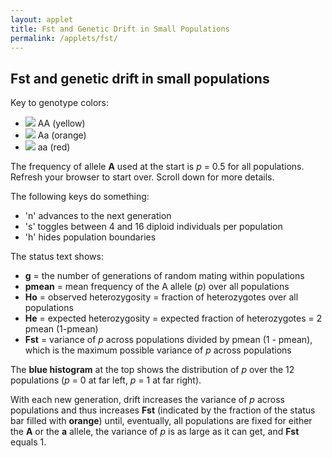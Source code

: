 ```yaml
---
layout: applet
title: Fst and Genetic Drift in Small Populations
permalink: /applets/fst/
---
```


## Fst and genetic drift in small populations

Key to genotype colors:
* ![](https://via.placeholder.com/20.png/FEFF0B/000000?text=+) AA (yellow)
* ![](https://via.placeholder.com/20.png/F08D08/000000?text=+) Aa (orange)
* ![](https://via.placeholder.com/20.png/FF0000/FFFFFF?text=+) aa (red)

The frequency of allele **A** used at the start is _p_ = 0.5 for all populations. Refresh your browser to start over.
Scroll down for more details.

<div id="arbitrary"></div>
<script type="text/javascript">
    // The MIT License (MIT)
    // 
    // Copyright (c) 2019 Paul O. Lewis
    // 
    // Permission is hereby granted, free of charge, to any person obtaining a copy
    // of this software and associated documentation files (the “Software”), to deal
    // in the Software without restriction, including without limitation the rights
    // to use, copy, modify, merge, publish, distribute, sublicense, and/or sell
    // copies of the Software, and to permit persons to whom the Software is
    // furnished to do so, subject to the following conditions:
    // 
    // The above copyright notice and this permission notice shall be included in all
    // copies or substantial portions of the Software.
    // 
    // THE SOFTWARE IS PROVIDED “AS IS”, WITHOUT WARRANTY OF ANY KIND, EXPRESS OR
    // IMPLIED, INCLUDING BUT NOT LIMITED TO THE WARRANTIES OF MERCHANTABILITY,
    // FITNESS FOR A PARTICULAR PURPOSE AND NONINFRINGEMENT. IN NO EVENT SHALL THE
    // AUTHORS OR COPYRIGHT HOLDERS BE LIABLE FOR ANY CLAIM, DAMAGES OR OTHER
    // LIABILITY, WHETHER IN AN ACTION OF CONTRACT, TORT OR OTHERWISE, ARISING FROM,
    // OUT OF OR IN CONNECTION WITH THE SOFTWARE OR THE USE OR OTHER DEALINGS IN THE
    // SOFTWARE.
    // 
    // written by Paul O. Lewis 16-April-2019
    
    // Colors
    var genotype_color = ["yellow", "orange", "red"];
    var genotype_stroke = "gray";
    var fstbar_color = "gold";
    var freqplot_color = "blue";
    var line_color = "black";
    var background_color = "floralwhite";

    // width and height of population grid
    var grid_w = 600;
    var grid_h = 600;

    // height of frequency plot area at the top
    var freqplot_h = 100;
    var freqplot_bars = 11;
    var freqplot_data = [];
    for (let b = 0; b < freqplot_bars; b++) {
        freqplot_data.push({"bin":b, "freq":0});
    }

    // height of Fst bar between freqplot and population grid
    var fstbar_h = 30;
    var Fst = 0.0;

    // height of status text area below population grid
    var status_h = 50;
    
    var ngens = 0;

    // There poprows x popcols isolated subpopulations
    var poprows = 4;
    var popcols = 4;
    var npops = poprows*popcols;

    // There indivrows x indivcols diploid individuals per subpopulation
    var tinypop = false;
    var indivrows = 4;
    var indivcols = 4;
    var indiv_data = [];
    
    var popbounds_hidden = false;

    // Dimensions of cells in which individuals are shown
    var wcell = grid_w/(popcols*indivcols);
    var hcell = grid_h/(poprows*indivrows);
    var cell_avg_diam = (wcell + hcell)/2;

    // Radius of circle representing a single individual
    var rindiv = 0.3*cell_avg_diam;

    // Determines amount of Gaussian jigger to impart to each individual's position
    var jigger_stdev = 0.3*cell_avg_diam;

    // scale for frequency plot at top
    var pscale = d3.scaleBand(
        [0, freqplot_bars-1],
        [0, grid_w]);

    // Initialize frequency of A allele in all subpopulations
    var Ho = 0.0;
    var He = 0.0;
    var heterozygosity = [];
    var freqA = [];
    var pbar = 0.0;
    for (let i = 0; i < poprows; i++) {
        for (let j = 0; j < popcols; j++) {
            let tmp = {"i":i, "j":j, "freq":0.5};
            freqA.push(tmp);
            heterozygosity.push({"i":i, "j":j, "heterozygosity":0.0});
        }
    }
    
    function resetFreqPlotData() {
        for (let b = 0; b < freqplot_bars; b++) {
            freqplot_data[b].freq = 0;
        }
    }

    // Returns index into data vector of individual on row indivrow, column indivcol,
    // in the subpopulation at row poprow and column popcol. 
    function getDataIndex(poprow, popcol, indivrow, indivcol) {
        return poprow*popcols*indivrows*indivcols + popcol*indivrows*indivcols + indivrow*indivcols + indivcol;
    }

    // Randomly draw a genotype given frequencies of AA, Aa, and aa.
    function drawOneGenotype(pp, pq2, qq) {
        let u = Math.random();
        if (u < pp)
            return 0;
        else if (u < pp + pq2)
            return 1;
        else
            return 2;
    }

    function tallyFreq(f) {
        let bin = Math.floor(f*(freqplot_bars-1));
        freqplot_data[bin].freq++;
    }

    // Draw n genotypes for subpop at row i, column j
    // and recompute freqA for that subpop using the new genotypes
    function drawNGenotypes(i, j, n, initialize) {
        let k = i*popcols + j;
        let v = [];
        if (initialize) {
            let nindivs = indivrows*indivcols;
            let nAA = Math.floor(0.25*nindivs);
            let nAa = Math.floor(0.5*nindivs);
            let naa = Math.floor(0.25*nindivs);
            if (nAA + nAa + naa != nindivs) {
                console.log("ERROR: number of individuals in each population should be a multiple of 4");
            }
            for (let i = 0; i < nAA; i++) {
                v.push(0);
            }
            for (let i = 0; i < nAa; i++) {
                v.push(1);
            }
            for (let i = 0; i < naa; i++) {
                v.push(2);
            }
            let indx = i*popcols + j;
            freqA[indx].freq = 0.5;
            tallyFreq(0.5);
            heterozygosity[i*popcols + j].heterozygosity = 0.5;
        }
        else {
            let p = freqA[k].freq;
            let pp = p*p;
            let pq2 = 2.0*p*(1.0-p);
            let qq = 1.0 - pp - pq2;
            let pcount = 0;
            let qcount = 0;
            let hcount = 0;
            for (k = 0; k < n; k++) {
                let g = drawOneGenotype(pp, pq2, qq);
                v.push(g);
                if (g == 0) {
                    pcount++;
                    pcount++;
                    }
                else if (g == 1) {
                    pcount++;
                    qcount++;
                    hcount++;
                    }
                else {
                    qcount++;
                    qcount++;
                    }
            }
            let total_count = pcount + qcount;
            let indx = i*popcols + j;
            freqA[indx].freq = pcount/total_count;
            tallyFreq(freqA[indx].freq);
            heterozygosity[i*popcols + j].heterozygosity = hcount/n;
        }
        return v;
    }   

    function getCellX(popcol, indivcol) {
        return wcell*(popcol*indivcols + indivcol + 0.5);
    }       

    function getCellY(poprow, indivrow) {
        return freqplot_h + fstbar_h + hcell*(poprow*indivrows + indivrow + 0.5);
    }       

    // Data for individuals is stored as list of objects containing information about each individual
    function initializePops() {
        ngens = 0;
        indiv_data = [];
        Ho = 0.0;
        pbar = 0.0;
        resetFreqPlotData();
        for (let i = 0; i < poprows; i++) {
            for (let j = 0; j < popcols; j++) {
                let n = indivrows*indivcols;
                let v = drawNGenotypes(i, j, n, true);
                Ho += heterozygosity[i*popcols + j].heterozygosity;
                pbar += freqA[i*popcols + j].freq;
                for (let k = 0; k < indivrows; k++) {
                    for (let m = 0; m < indivcols; m++) {
                        let x = getCellX(j, m);
                        let y = getCellY(i, k);
                        indiv_data.push({"i":i, "j":j, "k":k, "m":m, "x":x, "y":y, "genotype":v[k*indivcols + m]});
                    }
                }
            }
        }
        Ho /= (poprows*popcols);
        pbar /= (poprows*popcols);
    }
    initializePops();

    function getStatusText() {
        return "g = " + ngens + ", pmean = " + pbar.toFixed(3) + ", Ho = " + Ho.toFixed(3) + ", He = " + He.toFixed(3) + ", Fst = " + Fst.toFixed(3);
    }

    function recalcFst() {
        let sumsq = 0.0;
        let sum = 0.0;
        let n = freqA.length;
        for (let i = 0; i < n; i++) {
            let x = freqA[i].freq;
            sum += x;
            sumsq += x*x;
        }
        let mean = sum/n;
        let variance = (sumsq - n*mean*mean)/n;
        let maxvar = mean*(1-mean);
        Fst = variance/maxvar;
    }

    function nextGeneration() {
        ngens++;
        resetFreqPlotData();
        Ho = 0.0;
        pbar = 0.0;
        for (let i = 0; i < poprows; i++) {
            for (let j = 0; j < popcols; j++) {
                let n = indivrows*indivcols;
                let v = drawNGenotypes(i, j, n, false);
                Ho += heterozygosity[i*popcols + j].heterozygosity;
                pbar += freqA[i*popcols + j].freq;
                for (let k = 0; k < indivrows; k++) {
                    for (let m = 0; m < indivcols; m++) {
                        let x = getCellX(j, m);
                        let y = getCellY(i, k);
                        let indiv = getDataIndex(i, j, k, m);
                        indiv_data[indiv].genotype = v[k*indivcols + m];
                    }
                }
            }
        }
        Ho /= (poprows*popcols);
        pbar /= (poprows*popcols);
        He = 2.0*pbar*(1.0 - pbar);
        recalcFst();
        d3.select("rect#fst")
            .attr("width", grid_w*Fst)
            .attr("fill", fstbar_color);
        d3.selectAll("rect.hist")
            .attr("x", function(d) {return d.bin*grid_w/freqplot_bars;})
            .attr("y", function(d) {return freqplot_h - d.freq*freqplot_h/npops;})
            .attr("height", function(d) {return d.freq*freqplot_h/npops;})
            .attr("fill", freqplot_color);
        d3.selectAll("circle.indiv")
            .attr("cx", function(d) {return d.x;})
            .attr("cy", function(d) {return d.y;})
            .attr("fill", function(d) {return genotype_color[d.genotype];});
        d3.select("text#status")
            .text(getStatusText())
        CenterTextInRect(status_text, 0, freqplot_h, grid_w, fstbar_h);
    }

    // Data for lines separating populations
    var line_data = [];
    for (let i = 0; i < poprows + 1; i++) {
        let x1 = 0;
        let x2 = grid_w;
        let y1 = freqplot_h + fstbar_h + (grid_h/poprows)*i;
        let y2 = freqplot_h + fstbar_h + (grid_h/poprows)*i;
        line_data.push({"x1":x1, "x2":x2, "y1":y1, "y2":y2});
    }
    for (let j = 0; j < popcols + 1; j++) {
        let x1 = (grid_w/popcols)*j;
        let x2 = (grid_w/popcols)*j;
        let y1 = freqplot_h + fstbar_h;
        let y2 = freqplot_h + fstbar_h + grid_h;
        line_data.push({"x1":x1, "x2":x2, "y1":y1, "y2":y2});
    }

    function CenterTextInRect(text_element, x, y, w, h) {
        // center text_element horizontally
        text_element.attr("text-anchor", "middle");
        text_element.attr("x", x + w/2);

        // center text_element vertically
        text_element.attr("y", 0);
        var bb = text_element.node().getBBox();
        var descent = bb.height + bb.y;
        text_element.attr("y", y + h/2 + bb.height/2 - descent);
        }

    // Listen and react to keystrokes
    function keyDown() {
        console.log("key was pressed: " + d3.event.keyCode);
        if (d3.event.keyCode == 78) {
            // 78 is the "n" key
            nextGeneration();
        }
        else if (d3.event.keyCode == 72) {
            // 72 is the "h" key
            if (popbounds_hidden) {
                d3.selectAll("line.popbounds").style("visibility", "visible");
                popbounds_hidden = false;
            }
            else {
                d3.selectAll("line.popbounds").style("visibility", "hidden");
                popbounds_hidden = true;
            }
        }
        else if (d3.event.keyCode == 83) {
            // 83 is the "s" key
            if (tinypop) {
                tinypop = false;
                indivrows = 4;
                indivcols = 4;
            }
            else {
                tinypop = true;
                indivrows = 2;
                indivcols = 2;
            }
            
            wcell = grid_w/(popcols*indivcols);
            hcell = grid_h/(poprows*indivrows);
            cell_avg_diam = (wcell + hcell)/2;
            
            d3.selectAll("circle.indiv").remove();
            initializePops();
            plot_svg.selectAll("circle.indiv")
                .data(indiv_data)
                .enter()
                .append("circle")
                .attr("class", "indiv")
                .attr("cx", function(d) {return d.x;})
                .attr("cy", function(d) {return d.y;})
                .attr("r", rindiv)
                .attr("fill", function(d) {return genotype_color[d.genotype];})
                .attr("stroke", genotype_stroke);
        }
    }
    d3.select("body")
        .on("keydown", keyDown);

    // Select DIV element already created (see above) to hold SVG
    var plot_div = d3.select("div#arbitrary");

    // Create SVG element
    var plot_svg = plot_div.append("svg")
        .attr("width", grid_w)
        .attr("height", grid_h + freqplot_h + fstbar_h);

    // Create rect outlining entire area of SVG
    plot_svg.append("rect")
        .attr("x", 0)
        .attr("y", 0)
        .attr("width", grid_w)
        .attr("height", grid_h + freqplot_h + fstbar_h)
        .attr("fill", background_color);

    // Create rectangle representing Fst bar
    plot_svg.append("rect")
        .attr("id", "fst")
        .attr("x", 0)
        .attr("y", freqplot_h)
        .attr("width", 0)
        .attr("height", fstbar_h)
        .attr("fill", fstbar_color)
        .attr("stroke", "none");

    // Create rectangles representing freqplot bars
    plot_svg.selectAll("rect.hist")
        .data(freqplot_data)
        .enter()
        .append("rect")
        .attr("class", "hist")
        .attr("x", function(d) {return d.bin*grid_w/freqplot_bars;})
        .attr("y", function(d) {return freqplot_h - d.freq*freqplot_h/npops;})
        .attr("width", grid_w/freqplot_bars)
        .attr("height", function(d) {return d.freq*freqplot_h/npops;})
        .attr("fill", freqplot_color)
        .attr("stroke", "none");

    // Create circles representing individuals
    plot_svg.selectAll("circle.indiv")
        .data(indiv_data)
        .enter()
        .append("circle")
        .attr("class", "indiv")
        .attr("cx", function(d) {return d.x;})
        .attr("cy", function(d) {return d.y;})
        .attr("r", rindiv)
        .attr("fill", function(d) {return genotype_color[d.genotype];})
        .attr("stroke", genotype_stroke);

    // Create lines separating populations
    plot_svg.selectAll("line.popbounds")
        .data(line_data)
        .enter()
        .append("line")
        .attr("class", "popbounds")
        .attr("x1", function(d) {return d.x1;})
        .attr("y1", function(d) {return d.y1;})
        .attr("x2", function(d) {return d.x2;})
        .attr("y2", function(d) {return d.y2;})
        .attr("stroke", line_color);

    var status_text = plot_svg.append("text")
        .attr("id", "status")
        .attr("x", 0)
        .attr("y", 0)
        .attr("font-family", "Verdana")
        .attr("font-size", "12pt")
        .text(getStatusText())
    CenterTextInRect(status_text, 0, freqplot_h, grid_w, fstbar_h);                 
</script>

The following keys do something:
* 'n' advances to the next generation
* 's' toggles between 4 and 16 diploid individuals per population
* 'h' hides population boundaries

The status text shows:
* **g** = the number of generations of random mating within populations
* **pmean** = mean frequency of the A allele (_p_) over all populations
* **Ho** = observed heterozygosity = fraction of heterozygotes over all populations
* **He** = expected heterozygosity = expected fraction of heterozygotes = 2 pmean (1-pmean)
* **Fst** = variance of _p_ across populations divided by pmean (1 - pmean), which is the maximum possible variance of _p_ across populations

The **blue histogram** at the top shows the distribution of _p_ over the 12 populations (_p_ = 0 at far left, _p_ = 1 at far right).
 
With each new generation, drift increases the variance of _p_ across populations and thus 
increases **Fst** (indicated by the fraction of the status bar filled with **orange**) until, eventually, 
all populations are fixed for either the **A** or the **a** allele, the variance of _p_ is 
as large as it can get, and **Fst** equals 1.
